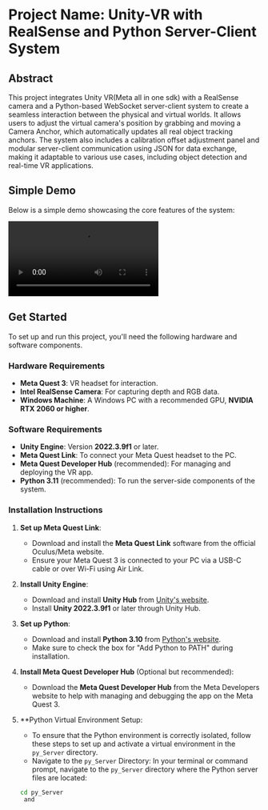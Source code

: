 # Project Name: Unity-VR with RealSense and Python Server-Client System

## Abstract

This project integrates Unity VR(Meta all in one sdk) with a RealSense camera and a Python-based WebSocket server-client system to create a seamless interaction between the physical and virtual worlds. It allows users to adjust the virtual camera's position by grabbing and moving a Camera Anchor, which automatically updates all real object tracking anchors. The system also includes a calibration offset adjustment panel and modular server-client communication using JSON for data exchange, making it adaptable to various use cases, including object detection and real-time VR applications.

## Simple Demo

Below is a simple demo showcasing the core features of the system:

![Demo Video](./Videos/DemoCalibrationEssense.mp4)


## Get Started

To set up and run this project, you'll need the following hardware and software components.

### Hardware Requirements
- **Meta Quest 3**: VR headset for interaction.
- **Intel RealSense Camera**: For capturing depth and RGB data.
- **Windows Machine**: A Windows PC with a recommended GPU, **NVIDIA RTX 2060 or higher**.

### Software Requirements
- **Unity Engine**: Version **2022.3.9f1** or later.
- **Meta Quest Link**: To connect your Meta Quest headset to the PC.
- **Meta Quest Developer Hub** (recommended): For managing and deploying the VR app.
- **Python 3.11** (recommended): To run the server-side components of the system.

### Installation Instructions

1. **Set up Meta Quest Link**:
   - Download and install the **Meta Quest Link** software from the official Oculus/Meta website.
   - Ensure your Meta Quest 3 is connected to your PC via a USB-C cable or over Wi-Fi using Air Link.

2. **Install Unity Engine**:
   - Download and install **Unity Hub** from [Unity's website](https://unity.com/download).
   - Install **Unity 2022.3.9f1** or later through Unity Hub.

3. **Set up Python**:
   - Download and install **Python 3.10** from [Python's website](https://www.python.org/downloads/).
   - Make sure to check the box for "Add Python to PATH" during installation.

4. **Install Meta Quest Developer Hub** (Optional but recommended):
   - Download the **Meta Quest Developer Hub** from the Meta Developers website to help with managing and debugging the app on the Meta Quest 3.

5. **Python Virtual Environment Setup:

   - To ensure that the Python environment is correctly isolated, follow these steps to set up and activate a virtual environment in the `py_Server` directory.
   - Navigate to the `py_Server` Directory:
   In your terminal or command prompt, navigate to the `py_Server` directory where the Python server files are located:
   ```bash
   cd py_Server
    and 

